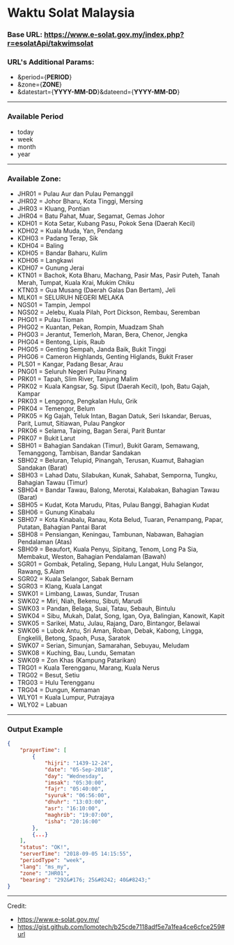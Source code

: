 # Waktu Solat Malaysia

### **Base URL:** https://www.e-solat.gov.my/index.php?r=esolatApi/takwimsolat

### **URL's Additional Params:**

- &period={**PERIOD**}
- &zone={**ZONE**}
- &datestart={**YYYY-MM-DD**}&dateend={**YYYY-MM-DD**}

---

### **Available Period**

- today
- week
- month
- year

---

### **Available Zone:**

- JHR01 = Pulau Aur dan Pulau Pemanggil
- JHR02 = Johor Bharu, Kota Tinggi, Mersing
- JHR03 = Kluang, Pontian
- JHR04 = Batu Pahat, Muar, Segamat, Gemas Johor
- KDH01 = Kota Setar, Kubang Pasu, Pokok Sena (Daerah Kecil)
- KDH02 = Kuala Muda, Yan, Pendang
- KDH03 = Padang Terap, Sik
- KDH04 = Baling
- KDH05 = Bandar Baharu, Kulim
- KDH06 = Langkawi
- KDH07 = Gunung Jerai
- KTN01 = Bachok, Kota Bharu, Machang, Pasir Mas, Pasir Puteh, Tanah Merah, Tumpat, Kuala Krai, Mukim Chiku
- KTN03 = Gua Musang (Daerah Galas Dan Bertam), Jeli
- MLK01 = SELURUH NEGERI MELAKA
- NGS01 = Tampin, Jempol
- NGS02 = Jelebu, Kuala Pilah, Port Dickson, Rembau, Seremban
- PHG01 = Pulau Tioman
- PHG02 = Kuantan, Pekan, Rompin, Muadzam Shah
- PHG03 = Jerantut, Temerloh, Maran, Bera, Chenor, Jengka
- PHG04 = Bentong, Lipis, Raub
- PHG05 = Genting Sempah, Janda Baik, Bukit Tinggi
- PHG06 = Cameron Highlands, Genting Higlands, Bukit Fraser
- PLS01 = Kangar, Padang Besar, Arau
- PNG01 = Seluruh Negeri Pulau Pinang
- PRK01 = Tapah, Slim River, Tanjung Malim
- PRK02 = Kuala Kangsar, Sg. Siput (Daerah Kecil), Ipoh, Batu Gajah, Kampar
- PRK03 = Lenggong, Pengkalan Hulu, Grik
- PRK04 = Temengor, Belum
- PRK05 = Kg Gajah, Teluk Intan, Bagan Datuk, Seri Iskandar, Beruas, Parit, Lumut, Sitiawan, Pulau Pangkor
- PRK06 = Selama, Taiping, Bagan Serai, Parit Buntar
- PRK07 = Bukit Larut
- SBH01 = Bahagian Sandakan (Timur), Bukit Garam, Semawang, Temanggong, Tambisan, Bandar Sandakan
- SBH02 = Beluran, Telupid, Pinangah, Terusan, Kuamut, Bahagian Sandakan (Barat)
- SBH03 = Lahad Datu, Silabukan, Kunak, Sahabat, Semporna, Tungku, Bahagian Tawau (Timur)
- SBH04 = Bandar Tawau, Balong, Merotai, Kalabakan, Bahagian Tawau (Barat)
- SBH05 = Kudat, Kota Marudu, Pitas, Pulau Banggi, Bahagian Kudat
- SBH06 = Gunung Kinabalu
- SBH07 = Kota Kinabalu, Ranau, Kota Belud, Tuaran, Penampang, Papar, Putatan, Bahagian Pantai Barat
- SBH08 = Pensiangan, Keningau, Tambunan, Nabawan, Bahagian Pendalaman (Atas)
- SBH09 = Beaufort, Kuala Penyu, Sipitang, Tenom, Long Pa Sia, Membakut, Weston, Bahagian Pendalaman (Bawah)
- SGR01 = Gombak, Petaling, Sepang, Hulu Langat, Hulu Selangor, Rawang, S.Alam
- SGR02 = Kuala Selangor, Sabak Bernam
- SGR03 = Klang, Kuala Langat
- SWK01 = Limbang, Lawas, Sundar, Trusan
- SWK02 = Miri, Niah, Bekenu, Sibuti, Marudi
- SWK03 = Pandan, Belaga, Suai, Tatau, Sebauh, Bintulu
- SWK04 = Sibu, Mukah, Dalat, Song, Igan, Oya, Balingian, Kanowit, Kapit
- SWK05 = Sarikei, Matu, Julau, Rajang, Daro, Bintangor, Belawai
- SWK06 = Lubok Antu, Sri Aman, Roban, Debak, Kabong, Lingga, Engkelili, Betong, Spaoh, Pusa, Saratok
- SWK07 = Serian, Simunjan, Samarahan, Sebuyau, Meludam
- SWK08 = Kuching, Bau, Lundu, Sematan
- SWK09 = Zon Khas (Kampung Patarikan)
- TRG01 = Kuala Terengganu, Marang, Kuala Nerus
- TRG02 = Besut, Setiu
- TRG03 = Hulu Terengganu
- TRG04 = Dungun, Kemaman
- WLY01 = Kuala Lumpur, Putrajaya
- WLY02 = Labuan

---

### **Output Example**

```json
{
    "prayerTime": [
        {
            "hijri": "1439-12-24",
            "date": "05-Sep-2018",
            "day": "Wednesday",
            "imsak": "05:30:00",
            "fajr": "05:40:00",
            "syuruk": "06:56:00",
            "dhuhr": "13:03:00",
            "asr": "16:10:00",
            "maghrib": "19:07:00",
            "isha": "20:16:00"
        },
        {...}
    ],
    "status": "OK!",
    "serverTime": "2018-09-05 14:15:55",
    "periodType": "week",
    "lang": "ms_my",
    "zone": "JHR01",
    "bearing": "292&#176; 25&#8242; 40&#8243;"
}
```

---

Credit:

- https://www.e-solat.gov.my/
- https://gist.github.com/lomotech/b25cde7118adf5e7a1fea4ce6cfce259#url
